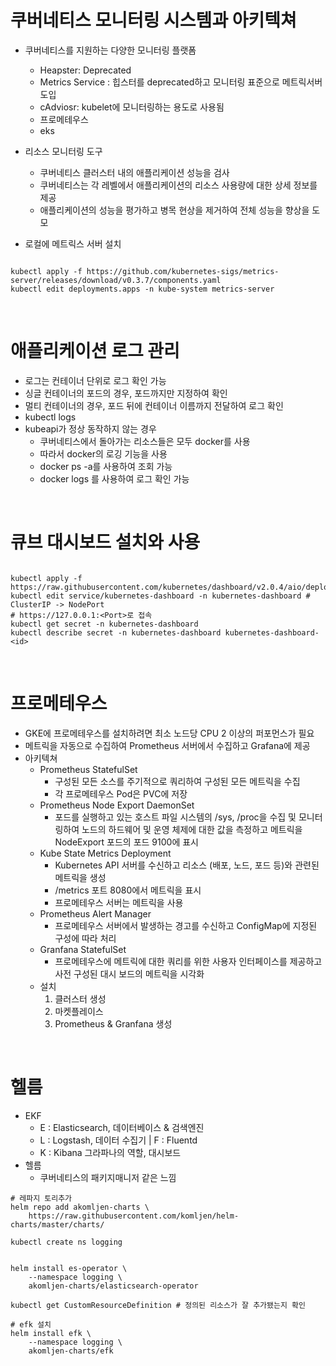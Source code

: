 # 쿠버네티스 모니터링 시스템과 아키텍쳐

- 쿠버네티스를 지원하는 다양한 모니터링 플랫폼
    - Heapster: Deprecated
    - Metrics Service : 힙스터를 deprecated하고 모니터링 표준으로 메트릭서버 도입
    - cAdviosr: kubelet에 모니터링하는 용도로 사용됨
    - 프로메테우스
    - eks
- 리소스 모니터링 도구
    - 쿠버네티스 클러스터 내의 애플리케이션 성능을 검사
    - 쿠버네티스는 각 레벨에서 애플리케이션의 리소스 사용량에 대한 상세 정보를 제공
    - 애플리케이션의 성능을 평가하고 병목 현상을 제거하여 전체 성능을 향상을 도모
    
- 로컬에 메트릭스 서버 설치 

```shell

kubectl apply -f https://github.com/kubernetes-sigs/metrics-server/releases/download/v0.3.7/components.yaml
kubectl edit deployments.apps -n kube-system metrics-server

```

<br>

# 애플리케이션 로그 관리

- 로그는 컨테이너 단위로 로그 확인 가능
- 싱글 컨테이너의 포드의 경우, 포드까지만 지정하여 확인
- 멀티 컨테이너의 경우, 포드 뒤에 컨테이너 이름까지 전달하여 로그 확인
- kubectl logs <pod name> <container name>
- kubeapi가 정상 동작하지 않는 경우
    - 쿠버네티스에서 돌아가는 리소스들은 모두 docker를 사용
    - 따라서 docker의 로깅 기능을 사용
    - docker ps -a를 사용하여 조회 가능
    - docker logs <container id>를 사용하여 로그 확인 가능

<br>

# 큐브 대시보드 설치와 사용 

```shell

kubectl apply -f https://raw.githubusercontent.com/kubernetes/dashboard/v2.0.4/aio/deploy/recommended.yaml
kubectl edit service/kubernetes-dashboard -n kubernetes-dashboard # ClusterIP -> NodePort
# https://127.0.0.1:<Port>로 접속
kubectl get secret -n kubernetes-dashboard
kubectl describe secret -n kubernetes-dashboard kubernetes-dashboard-<id> 

``` 

<br>

# 프로메테우스

- GKE에 프로메테우스를 설치하려면 최소 노드당 CPU 2 이상의 퍼포먼스가 필요 
- 메트릭을 자동으로 수집하여 Prometheus 서버에서 수집하고 Grafana에 제공 
- 아키텍쳐
  - Prometheus StatefulSet
    - 구성된 모든 소스를 주기적으로 쿼리하여 구성된 모든 메트릭을 수집
    - 각 프로메테우스 Pod은 PVC에 저장 
  - Prometheus Node Export DaemonSet
    - 포드를 실행하고 있는 호스트 파일 시스템의 /sys, /proc을 수집 및 모니터링하여 노드의 하드웨어 및 운영 체제에 대한 값을 측정하고 메트릭을 NodeExport 포드의 포드 9100에 표시
  - Kube State Metrics Deployment
    - Kubernetes API 서버를 수신하고 리소스 (배포, 노드, 포드 등)와 관련된 메트릭을 생성
    - /metrics 포트 8080에서 메트릭을 표시
    - 프로메테우스 서버는 메트릭을 사용
  - Prometheus Alert Manager
    - 프로메테우스 서버에서 발생하는 경고를 수신하고 ConfigMap에 지정된 구성에 따라 처리
  - Granfana StatefulSet
    - 프로메테우스에 메트릭에 대한 쿼리를 위한 사용자 인터페이스를 제공하고 사전 구성된 대시 보드의 메트릭을 시각화
  - 설치 
    1. 클러스터 생성
    2. 마켓플레이스 
    3. Prometheus & Granfana 생성
  
<br>

# 헬름 

- EKF
  - E : Elasticsearch, 데이터베이스 & 검색엔진
  - L : Logstash, 데이터 수집기 | F : Fluentd 
  - K : Kibana 그라파나의 역할, 대시보드 
- 헬름
  - 쿠버네티스의 패키지매니저 같은 느낌
  
```shell
# 레파지 토리추가
helm repo add akomljen-charts \
    https://raw.githubusercontent.com/komljen/helm-charts/master/charts/

kubectl create ns logging


helm install es-operator \
    --namespace logging \
    akomljen-charts/elasticsearch-operator 

kubectl get CustomResourceDefinition # 정의된 리소스가 잘 추가됐는지 확인

# efk 설치
helm install efk \
    --namespace logging \
    akomljen-charts/efk
```